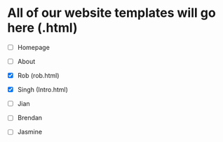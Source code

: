 # All of our website templates will go here (.html)
- [ ] Homepage
- [ ] About

- [x] Rob (rob.html)
- [X] Singh (Intro.html)

- [ ] Jian
- [ ] Brendan
- [ ] Jasmine
